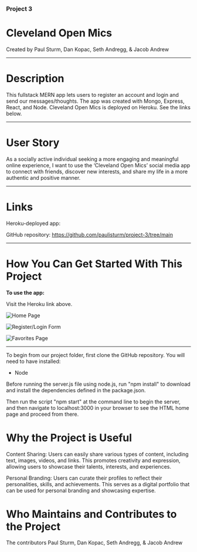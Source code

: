 ### Project 3 
# Cleveland Open Mics

Created by Paul Sturm, Dan Kopac, Seth Andregg, & Jacob Andrew

____________

# Description 

This fullstack MERN app lets users to register an account and login and send our messages/thoughts. The app was created with Mongo, Express, React, and Node.
Cleveland Open Mics is deployed on Heroku. See the links below.

____________

# User Story

As a socially active individual seeking a more engaging and meaningful online experience, I want to use the ‘Cleveland Open Mics’ social media app to connect with friends, discover new interests, and share my life in a more authentic and positive manner.
 
____________

# Links

Heroku-deployed app: 

GitHub repository: https://github.com/paulisturm/project-3/tree/main

____________

# How You Can Get Started With This Project ###

<strong>To use the app:</strong> 

Visit the Heroku link above. 

![Home Page]()


![Register/Login Form]()


![Favorites Page]()

*****************************************************

To begin from our project folder, first clone the GitHub repository. You will need to have installed:

* Node

Before running the server.js file using node.js, run "npm install" to download and install the dependencies defined in the package.json. 

Then run the script "npm start" at the command line to begin the server, and then navigate to localhost:3000 in your browser to see the HTML home page and proceed from there.

# Why the Project is Useful

Content Sharing:
Users can easily share various types of content, including text, images, videos, and links. This promotes creativity and expression, allowing users to showcase their talents, interests, and experiences.

Personal Branding:
Users can curate their profiles to reflect their personalities, skills, and achievements. This serves as a digital portfolio that can be used for personal branding and showcasing expertise.

# Who Maintains and Contributes to the Project

  The contributors Paul Sturm, Dan Kopac, Seth Andregg, & Jacob Andrew

